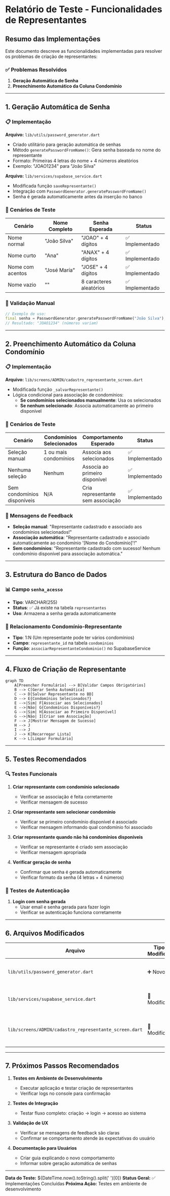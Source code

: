 # Relatório de Teste - Funcionalidades de Representantes

## Resumo das Implementações

Este documento descreve as funcionalidades implementadas para resolver os problemas de criação de representantes:

### ✅ Problemas Resolvidos

1. **Geração Automática de Senha**
2. **Preenchimento Automático da Coluna Condomínio**

---

## 1. Geração Automática de Senha

### 📋 Implementação

**Arquivo:** `lib/utils/password_generator.dart`
- Criado utilitário para geração automática de senhas
- Método `generatePasswordFromName()`: Gera senha baseada no nome do representante
- Formato: Primeiras 4 letras do nome + 4 números aleatórios
- Exemplo: "JOAO1234" para "João Silva"

**Arquivo:** `lib/services/supabase_service.dart`
- Modificada função `saveRepresentante()`
- Integração com `PasswordGenerator.generatePasswordFromName()`
- Senha é gerada automaticamente antes da inserção no banco

### 🧪 Cenários de Teste

| Cenário | Nome Completo | Senha Esperada | Status |
|---------|---------------|----------------|--------|
| Nome normal | "João Silva" | "JOAO" + 4 dígitos | ✅ Implementado |
| Nome curto | "Ana" | "ANAX" + 4 dígitos | ✅ Implementado |
| Nome com acentos | "José María" | "JOSE" + 4 dígitos | ✅ Implementado |
| Nome vazio | "" | 8 caracteres aleatórios | ✅ Implementado |

### 📝 Validação Manual

```dart
// Exemplo de uso:
final senha = PasswordGenerator.generatePasswordFromName("João Silva");
// Resultado: "JOAO1234" (números variam)
```

---

## 2. Preenchimento Automático da Coluna Condomínio

### 📋 Implementação

**Arquivo:** `lib/screens/ADMIN/cadastro_representante_screen.dart`
- Modificada função `_salvarRepresentante()`
- Lógica condicional para associação de condomínios:
  - **Se condomínios selecionados manualmente**: Usa os selecionados
  - **Se nenhum selecionado**: Associa automaticamente ao primeiro disponível

### 🧪 Cenários de Teste

| Cenário | Condomínios Selecionados | Comportamento Esperado | Status |
|---------|-------------------------|------------------------|--------|
| Seleção manual | 1 ou mais condomínios | Associa aos selecionados | ✅ Implementado |
| Nenhuma seleção | Nenhum | Associa ao primeiro disponível | ✅ Implementado |
| Sem condomínios disponíveis | N/A | Cria representante sem associação | ✅ Implementado |

### 📝 Mensagens de Feedback

- **Seleção manual**: "Representante cadastrado e associado aos condomínios selecionados!"
- **Associação automática**: "Representante cadastrado e associado automaticamente ao condomínio '[Nome do Condomínio]'!"
- **Sem condomínios**: "Representante cadastrado com sucesso! Nenhum condomínio disponível para associação automática."

---

## 3. Estrutura do Banco de Dados

### 📊 Campo `senha_acesso`

- **Tipo**: VARCHAR(255)
- **Status**: ✅ Já existe na tabela `representantes`
- **Uso**: Armazena a senha gerada automaticamente

### 🔗 Relacionamento Condomínio-Representante

- **Tipo**: 1:N (Um representante pode ter vários condomínios)
- **Campo**: `representante_id` na tabela `condominios`
- **Função**: `associarRepresentanteCondominio()` no SupabaseService

---

## 4. Fluxo de Criação de Representante

```mermaid
graph TD
    A[Preencher Formulário] --> B[Validar Campos Obrigatórios]
    B --> C[Gerar Senha Automática]
    C --> D[Salvar Representante no BD]
    D --> E{Condomínios Selecionados?}
    E -->|Sim| F[Associar aos Selecionados]
    E -->|Não| G{Condomínios Disponíveis?}
    G -->|Sim| H[Associar ao Primeiro Disponível]
    G -->|Não| I[Criar sem Associação]
    F --> J[Mostrar Mensagem de Sucesso]
    H --> J
    I --> J
    J --> K[Recarregar Lista]
    K --> L[Limpar Formulário]
```

---

## 5. Testes Recomendados

### 🔍 Testes Funcionais

1. **Criar representante com condomínio selecionado**
   - Verificar se associação é feita corretamente
   - Verificar mensagem de sucesso

2. **Criar representante sem selecionar condomínio**
   - Verificar se primeiro condomínio disponível é associado
   - Verificar mensagem informando qual condomínio foi associado

3. **Criar representante quando não há condomínios disponíveis**
   - Verificar se representante é criado sem associação
   - Verificar mensagem apropriada

4. **Verificar geração de senha**
   - Confirmar que senha é gerada automaticamente
   - Verificar formato da senha (4 letras + 4 números)

### 🔐 Testes de Autenticação

1. **Login com senha gerada**
   - Usar email e senha gerada para fazer login
   - Verificar se autenticação funciona corretamente

---

## 6. Arquivos Modificados

| Arquivo | Tipo de Modificação | Descrição |
|---------|-------------------|-----------|
| `lib/utils/password_generator.dart` | ➕ Novo | Utilitário para geração de senhas |
| `lib/services/supabase_service.dart` | 🔧 Modificado | Adicionada geração automática de senha |
| `lib/screens/ADMIN/cadastro_representante_screen.dart` | 🔧 Modificado | Lógica de associação automática de condomínio |

---

## 7. Próximos Passos Recomendados

1. **Testes em Ambiente de Desenvolvimento**
   - Executar aplicação e testar criação de representantes
   - Verificar logs no console para confirmação

2. **Testes de Integração**
   - Testar fluxo completo: criação → login → acesso ao sistema

3. **Validação de UX**
   - Verificar se mensagens de feedback são claras
   - Confirmar se comportamento atende às expectativas do usuário

4. **Documentação para Usuários**
   - Criar guia explicando o novo comportamento
   - Informar sobre geração automática de senhas

---

**Data do Teste:** ${DateTime.now().toString().split(' ')[0]}
**Status Geral:** ✅ Implementações Concluídas
**Próxima Ação:** Testes em ambiente de desenvolvimento